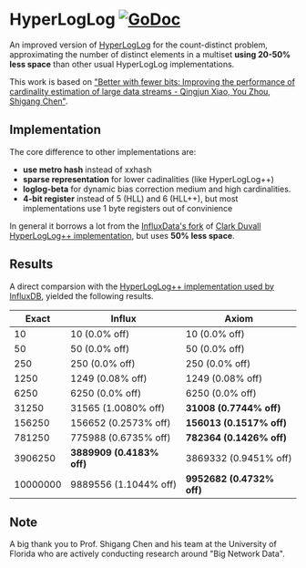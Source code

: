 # HyperLogLog [![GoDoc](https://godoc.org/github.com/axiomhq/hyperloglog?status.svg)](https://godoc.org/github.com/axiomhq/hyperloglog)
An improved version of [HyperLogLog](https://en.wikipedia.org/wiki/HyperLogLog) for the count-distinct problem, approximating the number of distinct elements in a multiset **using 20-50% less space** than other usual HyperLogLog implementations.

This work is based on ["Better with fewer bits: Improving the performance of cardinality estimation of large data streams - Qingjun Xiao, You Zhou, Shigang Chen"](http://cse.seu.edu.cn/PersonalPage/csqjxiao/csqjxiao_files/papers/INFOCOM17.pdf).

## Implementation

The core difference to other implementations are:
* **use metro hash** instead of xxhash
* **sparse representation** for lower cadinalities (like HyperLogLog++)
* **loglog-beta** for dynamic bias correction medium and high cardinalities.
* **4-bit register** instead of 5 (HLL) and 6 (HLL++), but most implementations use 1 byte registers out of convinience

In general it borrows a lot from the [InfluxData's fork](https://github.com/influxdata/influxdb/tree/master/pkg/estimator/hll) of [Clark Duvall HyperLogLog++ implementation](https://github.com/clarkduvall/hyperloglog), but uses **50% less space**.

## Results
A direct comparsion with the [HyperLogLog++ implementation used by InfluxDB](https://github.com/influxdata/influxdb/tree/master/pkg/estimator/hll), yielded the following results.

| Exact | Influx | Axiom |
| --- | --- | --- |
| 10 | 10 (0.0% off) | 10 (0.0% off) |
| 50 | 50 (0.0% off) | 50 (0.0% off) |
| 250 | 250 (0.0% off) | 250 (0.0% off) |
| 1250 | 1249 (0.08% off) | 1249 (0.08% off) |
| 6250 | 6250 (0.0% off) |  6250 (0.0% off) |
| 31250 | 31565 (1.0080% off) | **31008 (0.7744% off)** |
| 156250 | 156652 (0.2573% off) | **156013 (0.1517% off)** |
| 781250 |  775988 (0.6735% off) |**782364 (0.1426% off)**|
| 3906250 | **3889909 (0.4183% off)** | 3869332 (0.9451% off) |
| 10000000 | 9889556 (1.1044% off) | **9952682 (0.4732% off)** |


## Note
A big thank you to Prof. Shigang Chen and his team at the University of Florida who are actively conducting research around "Big Network Data".
